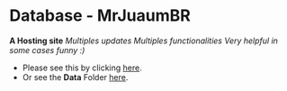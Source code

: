 # Database - MrJuaumBR

**A Hosting site**
*Multiples updates*
*Multiples functionalities*
*Very helpful in some cases*
*funny :)*

- Please see this by clicking [here](https://mrjuaumbr.github.io/).
- Or see the **Data** Folder [here](https://github.com/MrJuaumBR/MrJuaumBR.github.io/tree/main/data).
